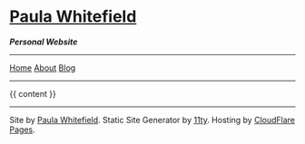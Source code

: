 <meta charset="UTF-8">
<meta name="viewport" content="width=device-width, initial-scale=1.0">
<link rel="stylesheet" type="text/css" href="/assets/css/markdown.css">

# [Paula Whitefield](/)
**_Personal Website_**

---

[Home](/) [About](/about) [Blog](/blog)

---

{{ content }}

---

Site by [Paula Whitefield](/). Static Site Generator by [11ty](https://11ty.dev/). Hosting by [CloudFlare Pages](https://pages.cloudflare.com/).